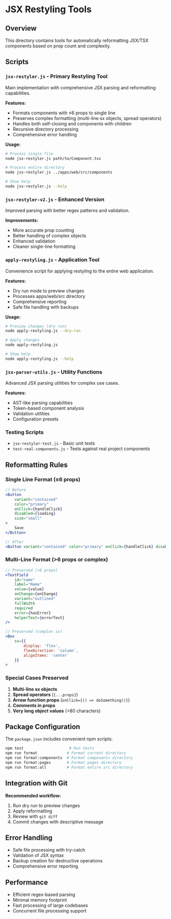 # JSX Restyling Tools

## Overview

This directory contains tools for automatically reformatting JSX/TSX components based on prop count and complexity.

## Scripts

### `jsx-restyler.js` - Primary Restyling Tool
Main implementation with comprehensive JSX parsing and reformatting capabilities.

**Features:**
- Formats components with ≤6 props to single line
- Preserves complex formatting (multi-line sx objects, spread operators)
- Handles both self-closing and components with children
- Recursive directory processing
- Comprehensive error handling

**Usage:**
```bash
# Process single file
node jsx-restyler.js path/to/Component.tsx

# Process entire directory
node jsx-restyler.js ../apps/web/src/components

# Show help
node jsx-restyler.js --help
```

### `jsx-restyler-v2.js` - Enhanced Version
Improved parsing with better regex patterns and validation.

**Improvements:**
- More accurate prop counting
- Better handling of complex objects
- Enhanced validation
- Cleaner single-line formatting

### `apply-restyling.js` - Application Tool
Convenience script for applying restyling to the entire web application.

**Features:**
- Dry run mode to preview changes
- Processes apps/web/src directory
- Comprehensive reporting
- Safe file handling with backups

**Usage:**
```bash
# Preview changes (dry run)
node apply-restyling.js --dry-run

# Apply changes
node apply-restyling.js

# Show help
node apply-restyling.js --help
```

### `jsx-parser-utils.js` - Utility Functions
Advanced JSX parsing utilities for complex use cases.

**Features:**
- AST-like parsing capabilities
- Token-based component analysis
- Validation utilities
- Configuration presets

### Testing Scripts

- `jsx-restyler-test.js` - Basic unit tests
- `test-real-components.js` - Tests against real project components

## Reformatting Rules

### Single Line Format (≤6 props)
```jsx
// Before
<Button
    variant="contained"
    color="primary"
    onClick={handleClick}
    disabled={loading}
    size="small"
>
    Save
</Button>

// After  
<Button variant="contained" color="primary" onClick={handleClick} disabled={loading} size="small">Save</Button>
```

### Multi-Line Format (>6 props or complex)
```jsx
// Preserved (>6 props)
<TextField
    id="name"
    label="Name"
    value={value}
    onChange={onChange}
    variant="outlined"
    fullWidth
    required
    error={hasError}
    helperText={errorText}
/>

// Preserved (complex sx)
<Box
    sx={{
        display: 'flex',
        flexDirection: 'column',
        alignItems: 'center'
    }}
>
```

### Special Cases Preserved

1. **Multi-line sx objects**
2. **Spread operators** (`{...props}`)
3. **Arrow function props** (`onClick={() => doSomething()}`)
4. **Comments in props**
5. **Very long object values** (>80 characters)

## Package Configuration

The `package.json` includes convenient npm scripts:

```bash
npm test                    # Run tests
npm run format             # Format current directory
npm run format:components  # Format components directory
npm run format:pages       # Format pages directory
npm run format:all         # Format entire src directory
```

## Integration with Git

**Recommended workflow:**
1. Run dry run to preview changes
2. Apply reformatting
3. Review with `git diff`
4. Commit changes with descriptive message

## Error Handling

- Safe file processing with try-catch
- Validation of JSX syntax
- Backup creation for destructive operations
- Comprehensive error reporting

## Performance

- Efficient regex-based parsing
- Minimal memory footprint
- Fast processing of large codebases
- Concurrent file processing support